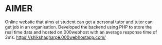 # AIMER
Online website that aims at student can get a personal tutor and tutor can get job in an organisation. Developed the backend using PHP to store the real time data and hosted on 000webhost with an average response time of 3ms.
https://shikshagharpe.000webhostapp.com/

